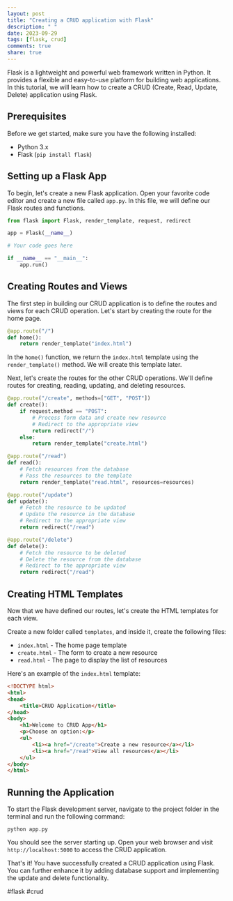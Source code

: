 ```yaml
---
layout: post
title: "Creating a CRUD application with Flask"
description: " "
date: 2023-09-29
tags: [flask, crud]
comments: true
share: true
---
```


Flask is a lightweight and powerful web framework written in Python. It provides a flexible and easy-to-use platform for building web applications. In this tutorial, we will learn how to create a CRUD (Create, Read, Update, Delete) application using Flask.

## Prerequisites
Before we get started, make sure you have the following installed:
- Python 3.x
- Flask (`pip install flask`)

## Setting up a Flask App
To begin, let's create a new Flask application. Open your favorite code editor and create a new file called `app.py`. In this file, we will define our Flask routes and functions.

```python
from flask import Flask, render_template, request, redirect

app = Flask(__name__)

# Your code goes here

if __name__ == "__main__":
    app.run()
```

## Creating Routes and Views
The first step in building our CRUD application is to define the routes and views for each CRUD operation. Let's start by creating the route for the home page.

```python
@app.route("/")
def home():
    return render_template("index.html")
```

In the `home()` function, we return the `index.html` template using the `render_template()` method. We will create this template later.

Next, let's create the routes for the other CRUD operations. We'll define routes for creating, reading, updating, and deleting resources.

```python
@app.route("/create", methods=["GET", "POST"])
def create():
    if request.method == "POST":
        # Process form data and create new resource
        # Redirect to the appropriate view
        return redirect("/")
    else:
        return render_template("create.html")

@app.route("/read")
def read():
    # Fetch resources from the database
    # Pass the resources to the template
    return render_template("read.html", resources=resources)

@app.route("/update")
def update():
    # Fetch the resource to be updated
    # Update the resource in the database
    # Redirect to the appropriate view
    return redirect("/read")

@app.route("/delete")
def delete():
    # Fetch the resource to be deleted
    # Delete the resource from the database
    # Redirect to the appropriate view
    return redirect("/read")
```

## Creating HTML Templates
Now that we have defined our routes, let's create the HTML templates for each view.

Create a new folder called `templates`, and inside it, create the following files:

- `index.html` - The home page template
- `create.html` - The form to create a new resource
- `read.html` - The page to display the list of resources

Here's an example of the `index.html` template:

```html
<!DOCTYPE html>
<html>
<head>
    <title>CRUD Application</title>
</head>
<body>
    <h1>Welcome to CRUD App</h1>
    <p>Choose an option:</p>
    <ul>
        <li><a href="/create">Create a new resource</a></li>
        <li><a href="/read">View all resources</a></li>
    </ul>
</body>
</html>
```

## Running the Application
To start the Flask development server, navigate to the project folder in the terminal and run the following command:

```
python app.py
```

You should see the server starting up. Open your web browser and visit `http://localhost:5000` to access the CRUD application.

That's it! You have successfully created a CRUD application using Flask. You can further enhance it by adding database support and implementing the update and delete functionality.

#flask #crud